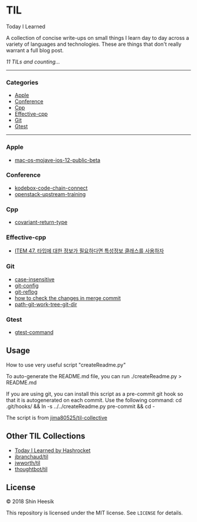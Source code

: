 # TIL

Today I Learned

A collection of concise write-ups on small things I learn day to day across a
variety of languages and technologies. These are things that don't really
warrant a full blog post.

_11 TILs and counting..._

---

### Categories

* [Apple](#apple)
* [Conference](#conference)
* [Cpp](#cpp)
* [Effective-cpp](#effective-cpp)
* [Git](#git)
* [Gtest](#gtest)

---

### Apple

- [mac-os-mojave-ios-12-public-beta](apple/mac-os-mojave-ios-12-public-beta.md)

### Conference

- [kodebox-code-chain-connect](conference/kodebox-code-chain-connect.md)
- [openstack-upstream-training](conference/openstack-upstream-training.md)

### Cpp

- [covariant-return-type](cpp/covariant-return-types.md)

### Effective-cpp

- [ITEM 47. 타입에 대한 정보가 필요하다면 특성정보 클래스를 사용하자](effective-cpp/47.md)

### Git

- [case-insensitive](git/case-insensitive.md)
- [git-config](git/git-config.md)
- [git-reflog](git/git-reflog.md)
- [how to check the changes in merge commit](git/merge-commit-changes.md)
- [path-git-work-tree-git-dir](git/path-git-work-tree-git-dir.md)

### Gtest

- [gtest-command](gtest/gtest-command.md)

## Usage

How to use very useful script "createReadme.py"

To auto-generate the README.md file, you can run
    ./createReadme.py > README.md

If you are using git, you can install this script as a pre-commit git hook so
that it is autogenerated on each commit.  Use the following command:
    cd .git/hooks/ && ln -s ../../createReadme.py pre-commit && cd -

The script is from [jima80525/til-collective](https://github.com/jima80525/til-collective)

## Other TIL Collections

* [Today I Learned by Hashrocket](https://til.hashrocket.com)
* [jbranchaud/til](https://github.com/jbranchaud/til)
* [jwworth/til](https://github.com/jwworth/til)
* [thoughtbot/til](https://github.com/thoughtbot/til)

## License

&copy; 2018 Shin Heesik

This repository is licensed under the MIT license. See `LICENSE` for
details.
